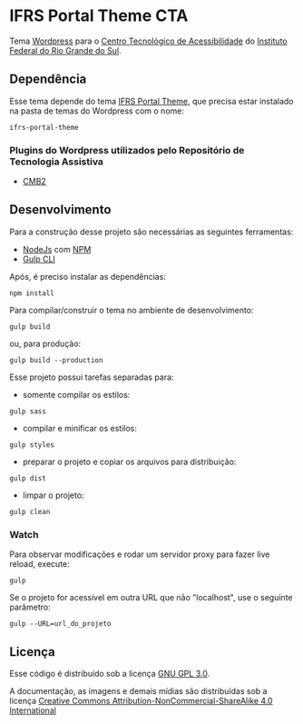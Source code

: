 # IFRS Portal Theme CTA
Tema [Wordpress](https://wordpress.org) para o [Centro Tecnológico de Acessibilidade](https://cta.ifrs.edu.br) do [Instituto Federal do Rio Grande do Sul](https://ifrs.edu.br).

## Dependência

Esse tema depende do tema [IFRS Portal Theme](https://github.com/IFRS/portal-theme), que precisa estar instalado na pasta de temas do Wordpress com o nome:

`ifrs-portal-theme`

### Plugins do Wordpress utilizados pelo Repositório de Tecnologia Assistiva

-	[CMB2](https://github.com/CMB2/CMB2)


## Desenvolvimento

Para a construção desse projeto são necessárias as seguintes ferramentas:
-   [NodeJs](https://nodejs.org) com [NPM](https://www.npmjs.com)
-   [Gulp CLI](https://gulpjs.com)

Após, é preciso instalar as dependências:

`npm install`

Para compilar/construir o tema no ambiente de desenvolvimento:

`gulp build`

ou, para produção:

`gulp build --production`

Esse projeto possui tarefas separadas para:

- somente compilar os estilos:

`gulp sass`

- compilar e minificar os estilos:

`gulp styles`

- preparar o projeto e copiar os arquivos para distribuição:

`gulp dist`

- limpar o projeto:

`gulp clean`

### Watch

Para observar modificações e rodar um servidor proxy para fazer live reload, execute:

`gulp`

Se o projeto for acessível em outra URL que não "localhost", use o seguinte parâmetro:

`gulp --URL=url_do_projeto`

## Licença

Esse código é distribuído sob a licença [GNU GPL 3.0](https://www.gnu.org/licenses/gpl-3.0.txt).

A documentação, as imagens e demais mídias são distribuídas sob a licença [Creative Commons Attribution-NonCommercial-ShareAlike 4.0 International](https://creativecommons.org/licenses/by-nc-sa/4.0)
